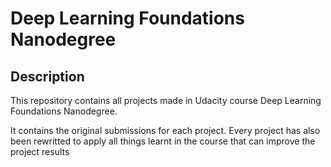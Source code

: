 # Deep Learning Foundations Nanodegree

## Description
This repository contains all projects made in Udacity course Deep Learning Foundations Nanodegree.

It contains the original submissions for each project. Every project has also been rewritted to apply all things learnt in the course that can improve the project results